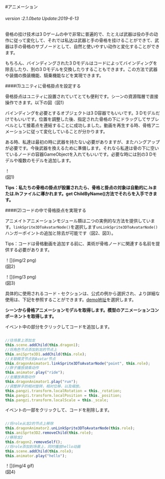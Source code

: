 #アニメーション

###### *version :2.1.0beta   Update:2019-6-13*

骨格の挂け技术は3 Dゲームの中で非常に普遍的で、たとえば武器は役の手の动作に従って変化して、それでは私达は武器と手の骨格を挂けることができて、武器は手の骨格のサブノードとして、自然と使いやすい动作と変化することができます。

もちろん、バインディングされた3 Dモデルはコードによってバインディングを除去したり、別の3 Dモデルを交換したりすることもできます。この方法で武器や装備の換装機能、騎乗機能などを実現できます。

####(1)ユニティに骨格掛点を設定する

骨格掛点はユニティに設置されていてとても便利です。シーンの資源階層で直接操作できます。以下の図（図1）

バインディングを必要とするオブジェクトは3 D容器でもいいです。3 Dモデルだけでもいいです。位置を調整した後、指定された骨格の下にドラッグしてサブレベルとして接着点を連結することに成功しました。動画を再生する時、骨格アニメーションに従って変化していることが分かります。

ある時、私達は最初の時に武器を持たない必要がありますが、またハングアップが必要です。今後武器を換えるために準備します。それなら私達は骨の下に空いているノードの容器GameObjectを入れてもいいです。必要な時には別の3 Dモデルや複数のモデルを追加します。

！[](img/1.png)<br/>(図1)

**Tips：私たちの骨格の掛点が設置されたら、骨格と掛点の対象は自動的に.lsまたは.lhファイルに導かれます。get ChildByName()方法でそれらを入手できます。**

####(2)コードの中で骨格掛点を実現する

アニメイトアニメーションモジュール類は二つの実例的な方法を提供しています。`linkSprite3DToAvatarNode()`を選択します`unLinkSprite3DToAvatarNode()`ハンガーポイントの追加と除去が可能です（図2、図3）。

Tips：コードは骨格動画を追加する前に、美術が骨格ノードに関連する名前を提供する必要があります。

！[](img/2 png)<br/>(図2)

！[](img/3 png)<br/>(図3)

具体的に使用されるコード・セクションは、公式の例から選択され、より詳細な使用は、下記を参照することができます。[demo地址](http://localhost/LayaAir2_Auto/%3Chttps://layaair.ldc.layabox.com/demo2/?language=ch&category=3d&group=Animation3D&name=BoneLinkSprite3D%3E)を選択します。

**シーンから骨格アニメーションモデルを取得します。模型のアニメーションコンポーネントを取得します。**

イベント中の部分をクリックしてコードを追加します。


```typescript

//往场景上添加龙
this.scene.addChild(this.dragon1);
//将角色节点添加到龙的节点上
this.aniSprte3D1.addChild(this.role);
//关联精灵节点到Avatar节点
this.dragonAnimator1.linkSprite3DToAvatarNode("point", this.role);
//胖子播放骑乘动作
this.animator.play("ride");
//龙播放奔跑动作
this.dragonAnimator1.play("run");
//调整胖子的相对旋转，相对位移，以及缩放。
this.pangzi.transform.localRotation = this._rotation;
this.pangzi.transform.localPosition = this._position;
this.pangzi.transform.localScale = this._scale;
```


イベントの一部をクリックして、コードを削除します。


```typescript

//将role从龙2的节点上移除
this.dragonAnimator2.unLinkSprite3DToAvatarNode(this.role);
this.aniSprte3D2.removeChild(this.role);
//移除龙2
this.dragon2.removeSelf();
//将role添加到场景上，同时播放hello动画
this.scene.addChild(this.role);
this.animator.play("hello");
```


！[](img/4 gif)<br/>(図4)

